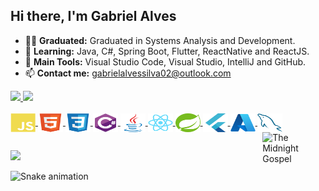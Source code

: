 ## Hi there, I'm Gabriel Alves

- 👨‍🎓 **Graduated:** Graduated in Systems Analysis and Development.
- 🌱 **Learning:** Java, C#, Spring Boot, Flutter, ReactNative and ReactJS.
- 🎒 **Main Tools:** Visual Studio Code, Visual Studio, IntelliJ and GitHub.
- 📫 **Contact me:** gabrielalvessilva02@outlook.com

 <div>
  <a href="https://github.com/ogabrielalves">
  <img height="180em" src="https://github-readme-stats.vercel.app/api?username=ogabrielalves&show_icons=true&theme=synthwave&include_all_commits=true&count_private=true"/>
  <img height="180em" src="https://github-readme-stats.vercel.app/api/top-langs/?username=ogabrielalves&layout=compact&langs_count=7&theme=synthwave"/>
</div>
  
  <div style="display: inline_block"><br>
  <img align="center" alt="Gabriel-Js" height="30" width="40" src="https://raw.githubusercontent.com/devicons/devicon/master/icons/javascript/javascript-plain.svg"> 
  <img align="center" alt="Gabriel-HTML" height="30" width="40" src="https://raw.githubusercontent.com/devicons/devicon/master/icons/html5/html5-original.svg">
  <img align="center" alt="Gabriel-CSS" height="30" width="40" src="https://raw.githubusercontent.com/devicons/devicon/master/icons/css3/css3-original.svg">
  <img align="center" alt="Gabriel-Csharp" height="30" width="40" src="https://raw.githubusercontent.com/devicons/devicon/master/icons/csharp/csharp-original.svg">
  <img align="center" alt="Gabriel-Java" height="30" width="40" src="https://raw.githubusercontent.com/devicons/devicon/master/icons/java/java-original.svg">  
  <img align="center" alt="Gabriel-React" height="30" width="40" src="https://github.com/devicons/devicon/blob/master/icons/react/react-original.svg">  
  <img align="center" alt="Gabriel-Spring" height="30" width="40" src="https://github.com/devicons/devicon/blob/master/icons/spring/spring-original.svg">  
  <img align="center" alt="Gabriel-Flutter" height="30" width="40" src="https://github.com/devicons/devicon/blob/master/icons/flutter/flutter-original.svg">  
  <img align="center" alt="Gabriel-Azure" height="30" width="40" src="https://raw.githubusercontent.com/devicons/devicon/master/icons/azure/azure-original.svg"> 
  <img align="center" alt="Gabriel-SQL-Serve" height="30" width="40" src="https://raw.githubusercontent.com/devicons/devicon/master/icons/mysql/mysql-original.svg"> 
  <img align="right" width="20%" alt="The Midnight Gospel" src="https://64.media.tumblr.com/9718d862bd0824c3318b9ecb9995629d/4f8b8bb03c05c8f7-f9/s1280x1920/a53fc2fa3d1376181cc3ee57a8cc2d20422e404f.gifv">
</div>
  
  ##
  
  <div>   
   <a href="https://www.linkedin.com/in/gabriel-alves-ba0064192/" target="_blank"><img src="https://img.shields.io/badge/-LinkedIn-%230077B5?style=for-the-badge&logo=linkedin&logoColor=white" target="_blank"></a> 
 
  ![Snake animation](https://github.com/ogabrielalves/ogabrielalves/blob/output/github-contribution-grid-snake.svg)
 
</div>
